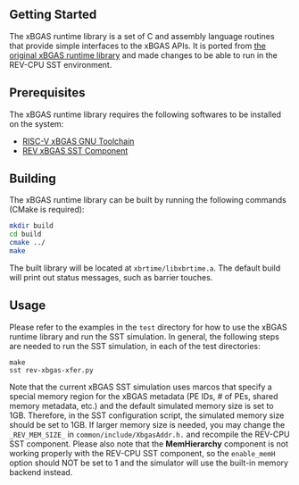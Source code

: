## Getting Started
The xBGAS runtime library is a set of C and assembly language routines that provide simple interfaces to the xBGAS APIs. It is ported from [the original xBGAS runtime library](https://github.com/tactcomplabs/xbgas-runtime) and made changes to be able to run in the REV-CPU SST environment. 

## Prerequisites
The xBGAS runtime library requires the following softwares to be installed on the system:
* [RISC-V xBGAS GNU Toolchain](https://github.com/artlands/riscv-gnu-toolchain-xbgas/tree/xbgas)
* [REV xBGAS SST Component](https://github.com/artlands/rev-xbgas/tree/refactor-xbrtime)

## Building
The xBGAS runtime library can be built by running the following commands (CMake is required):
```bash
mkdir build
cd build
cmake ../
make
```
The built library will be located at `xbrtime/libxbrtime.a`. The default build will print out status messages, such as barrier touches.

## Usage
Please refer to the examples in the `test` directory for how to use the xBGAS runtime library and run the SST simulation. In general, the following steps are needed to run the SST simulation, in each of the test directories:
```
make
sst rev-xbgas-xfer.py
```

Note that the current xBGAS SST simulation uses marcos that specify a special memory region for the xBGAS metadata (PE IDs, # of PEs, shared memory metadata, etc.) and the default simulated memory size is set to 1GB. Therefore, in the SST configuration script, the simulated memory size should be set to 1GB. If larger memory size is needed, you may change the `_REV_MEM_SIZE_` in `common/include/XbgasAddr.h.` and recompile the REV-CPU SST component. Please also note that the **MemHierarchy** component is not working properly with the REV-CPU SST component, so the `enable_memH` option should NOT be set to 1 and the simulator will use the built-in memory backend instead.